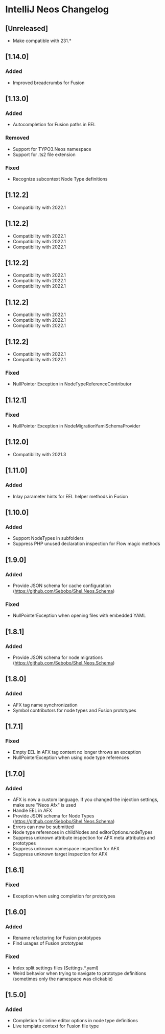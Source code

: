 <!-- Keep a Changelog guide -> https://keepachangelog.com -->

# IntelliJ Neos Changelog

## [Unreleased]
- Make compatible with 231.*

## [1.14.0]
### Added
- Improved breadcrumbs for Fusion

## [1.13.0]
### Added
- Autocompletion for Fusion paths in EEL

### Removed
- Support for TYPO3.Neos namespace
- Support for .ts2 file extension

### Fixed
- Recognize subcontext Node Type definitions

## [1.12.2]
- Compatibility with 2022.1

## [1.12.2]
- Compatibility with 2022.1
- Compatibility with 2022.1
- Compatibility with 2022.1

## [1.12.2]
- Compatibility with 2022.1
- Compatibility with 2022.1
- Compatibility with 2022.1

## [1.12.2]
- Compatibility with 2022.1
- Compatibility with 2022.1
- Compatibility with 2022.1

## [1.12.2]
- Compatibility with 2022.1
- Compatibility with 2022.1

### Fixed
- NullPointer Exception in NodeTypeReferenceContributor

## [1.12.1]
### Fixed
- NullPointer Exception in NodeMigrationYamlSchemaProvider

## [1.12.0]
- Compatibility with 2021.3

## [1.11.0]
### Added
- Inlay parameter hints for EEL helper methods in Fusion

## [1.10.0]
### Added
- Support NodeTypes in subfolders
- Suppress PHP unused declaration inspection for Flow magic methods

## [1.9.0]
### Added
- Provide JSON schema for cache configuration (https://github.com/Sebobo/Shel.Neos.Schema)

### Fixed
- NullPointerException when opening files with embedded YAML

## [1.8.1]
### Added
- Provide JSON schema for node migrations (https://github.com/Sebobo/Shel.Neos.Schema)

## [1.8.0]
### Added
- AFX tag name synchronization
- Symbol contributors for node types and Fusion prototypes

## [1.7.1]
### Fixed
- Empty EEL in AFX tag content no longer throws an exception
- NullPointerException when using node type references

## [1.7.0]
### Added
- AFX is now a custom language. If you changed the injection settings, make sure "Neos Afx" is used
- Handle EEL in AFX
- Provide JSON schema for Node Types (https://github.com/Sebobo/Shel.Neos.Schema)
- Errors can now be submitted
- Node type references in childNodes and editorOptions.nodeTypes
- Suppress unknown attribute inspection for AFX meta attributes and prototypes
- Suppress unknown namespace inspection for AFX
- Suppress unknown target inspection for AFX

## [1.6.1]
### Fixed
- Exception when using completion for prototypes

## [1.6.0]
### Added
- Rename refactoring for Fusion prototypes
- Find usages of Fusion prototypes

### Fixed
- Index split settings files (Settings.*.yaml)
- Weird behavior when trying to navigate to prototype definitions (sometimes only the namespace was clickable)

## [1.5.0]
### Added
- Completion for inline editor options in node type definitions
- Live template context for Fusion file type
